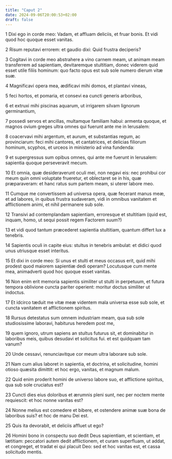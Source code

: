 ```yaml
---
title: "Caput 2"
date: 2024-09-06T20:00:53+02:00
draft: false
---
```



1 Dixi ego in corde meo: Vadam, et affluam deliciis, et fruar bonis. Et vidi quod hoc quoque esset vanitas.

2 Risum reputavi errorem: et gaudio dixi: Quid frustra deciperis?

3 Cogitavi in corde meo abstrahere a vino carnem meam, ut animam meam transferrem ad sapientiam, devitaremque stultitiam, donec viderem quid esset utile filiis hominum: quo facto opus est sub sole numero dierum vitæ suæ.

4 Magnificavi opera mea, ædificavi mihi domos, et plantavi vineas,

5 feci hortos, et pomaria, et consevi ea cuncti generis arboribus,

6 et extruxi mihi piscinas aquarum, ut irrigarem silvam lignorum germinantium,

7 possedi servos et ancillas, multamque familiam habui: armenta quoque, et magnos ovium greges ultra omnes qui fuerunt ante me in Ierusalem:

8 coacervavi mihi argentum, et aurum, et substantias regum, ac provinciarum: feci mihi cantores, et cantatrices, et delicias filiorum hominum, scyphos, et urceos in ministerio ad vina fundenda:

9 et supergressus sum opibus omnes, qui ante me fuerunt in Ierusalem: sapientia quoque perseveravit mecum.

10 Et omnia, quæ desideraverunt oculi mei, non negavi eis: nec prohibui cor meum quin omni voluptate frueretur, et oblectaret se in his, quæ præparaveram: et hanc ratus sum partem meam, si uterer labore meo.

11 Cumque me convertissem ad universa opera, quæ fecerant manus meæ, et ad labores, in quibus frustra sudaveram, vidi in omnibus vanitatem et afflictionem animi, et nihil permanere sub sole.

12 Transivi ad contemplandam sapientiam, erroresque et stultitiam (quid est, inquam, homo, ut sequi possit regem Factorem suum?)

13 et vidi quod tantum præcederet sapientia stultitiam, quantum differt lux a tenebris.

14 Sapientis oculi in capite eius: stultus in tenebris ambulat: et didici quod unus utriusque esset interitus.

15 Et dixi in corde meo: Si unus et stulti et meus occasus erit, quid mihi prodest quod maiorem sapientiæ dedi operam? Locutusque cum mente mea, animadverti quod hoc quoque esset vanitas.

16 Non enim erit memoria sapientis similiter ut stulti in perpetuum, et futura tempora oblivione cuncta pariter operient: moritur doctus similiter ut indoctus.

17 Et idcirco tæduit me vitæ meæ videntem mala universa esse sub sole, et cuncta vanitatem et afflictionem spiritus.

18 Rursus detestatus sum omnem industriam meam, qua sub sole studiosissime laboravi, habiturus heredem post me,

19 quem ignoro, utrum sapiens an stultus futurus sit, et dominabitur in laboribus meis, quibus desudavi et solicitus fui. et est quidquam tam vanum?

20 Unde cessavi, renunciavitque cor meum ultra laborare sub sole.

21 Nam cum alius laboret in sapientia, et doctrina, et solicitudine, homini otioso quæsita dimittit: et hoc ergo, vanitas, et magnum malum.

22 Quid enim proderit homini de universo labore suo, et afflictione spiritus, qua sub sole cruciatus est?

23 Cuncti dies eius doloribus et ærumnis pleni sunt, nec per noctem mente requiescit: et hoc nonne vanitas est?

24 Nonne melius est comedere et bibere, et ostendere animæ suæ bona de laboribus suis? et hoc de manu Dei est.

25 Quis ita devorabit, et deliciis affluet ut ego?

26 Homini bono in conspectu suo dedit Deus sapientiam, et scientiam, et lætitiam: peccatori autem dedit afflictionem, et curam superfluam, ut addat, et congreget, et tradat ei qui placuit Deo: sed et hoc vanitas est, et cassa solicitudo mentis.

